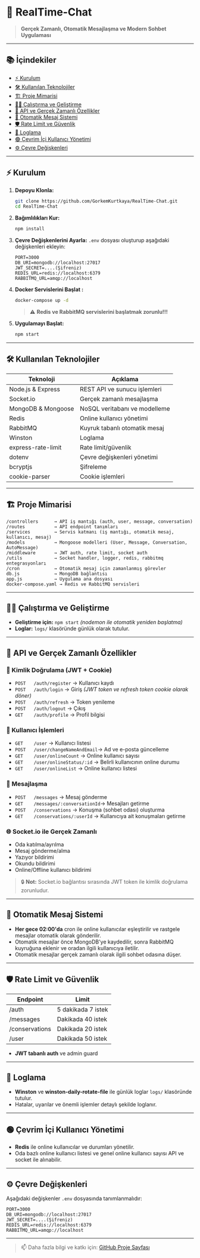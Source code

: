 # 🚀 RealTime-Chat

> **Gerçek Zamanlı, Otomatik Mesajlaşma ve Modern Sohbet Uygulaması**

---

## 📚 İçindekiler

- [⚡ Kurulum](#-kurulum)
- [🛠️ Kullanılan Teknolojiler](#-kullanılan-teknolojiler)
- [🏗️ Proje Mimarisi](#-proje-mimarisi)
- [👨‍💻 Çalıştırma ve Geliştirme](#-çalıştırma-ve-geliştirme)
- [🔌 API ve Gerçek Zamanlı Özellikler](#-api-ve-gerçek-zamanlı-özellikler)
- [🤖 Otomatik Mesaj Sistemi](#-otomatik-mesaj-sistemi)
- [🛡️ Rate Limit ve Güvenlik](#-rate-limit-ve-güvenlik)
- [📑 Loglama](#-loglama)
- [🟢 Çevrim İçi Kullanıcı Yönetimi](#-çevrim-içi-kullanıcı-yönetimi)
- [⚙️ Çevre Değişkenleri](#-çevre-değişkenleri)

---

## ⚡ Kurulum

1. **Depoyu Klonla:**
   ```bash
   git clone https://github.com/GorkemKurtkaya/RealTime-Chat.git
   cd RealTime-Chat
   ```

2. **Bağımlılıkları Kur:**
   ```bash
   npm install
   ```

3. **Çevre Değişkenlerini Ayarla:**
   `.env` dosyası oluşturup aşağıdaki değişkenleri ekleyin:
   ```env
   PORT=3000
   DB_URI=mongodb://localhost:27017
   JWT_SECRET=....(Şifreniz)
   REDIS_URL=redis://localhost:6379
   RABBITMQ_URL=amqp://localhost
   ```

4. **Docker Servislerini Başlat :**
   ```bash
   docker-compose up -d
   ```
   > ⚠️ **Redis ve RabbitMQ servislerini başlatmak zorunlu!!!**

5. **Uygulamayı Başlat:**
   ```bash
   npm start
   ```

---

## 🛠️ Kullanılan Teknolojiler

| Teknoloji         | Açıklama                        |
|------------------|---------------------------------|
| Node.js & Express| REST API ve sunucu işlemleri     |
| Socket.io        | Gerçek zamanlı mesajlaşma        |
| MongoDB & Mongoose| NoSQL veritabanı ve modelleme   |
| Redis            | Online kullanıcı yönetimi        |
| RabbitMQ         | Kuyruk tabanlı otomatik mesaj   |
| Winston          | Loglama                         |
| express-rate-limit| Rate limit/güvenlik            |
| dotenv           | Çevre değişkenleri yönetimi      |
| bcryptjs         | Şifreleme                       |
| cookie-parser    | Cookie işlemleri                |


---

## 🏗️ Proje Mimarisi

```
/controllers      → API iş mantığı (auth, user, message, conversation)
/routes           → API endpoint tanımları
/services         → Servis katmanı (iş mantığı, otomatik mesaj, kullanıcı, mesaj)
/models           → Mongoose modelleri (User, Message, Conversation, AutoMessage)
/middleware       → JWT auth, rate limit, socket auth
/utils            → Socket handler, logger, redis, rabbitmq entegrasyonları
/cron             → Otomatik mesaj için zamanlanmış görevler
db.js             → MongoDB bağlantısı
app.js            → Uygulama ana dosyası
docker-compose.yaml → Redis ve RabbitMQ servisleri
```

---

## 👨‍💻 Çalıştırma ve Geliştirme

- **Geliştirme için:** `npm start` _(nodemon ile otomatik yeniden başlatma)_
- **Loglar:** `logs/` klasöründe günlük olarak tutulur.

---

## 🔌 API ve Gerçek Zamanlı Özellikler

### 🔑 Kimlik Doğrulama (JWT + Cookie)

- `POST   /auth/register` → Kullanıcı kaydı
- `POST   /auth/login`    → Giriş _(JWT token ve refresh token cookie olarak döner)_
- `POST   /auth/refresh`  → Token yenileme
- `POST   /auth/logout`   → Çıkış
- `GET    /auth/profile`  → Profil bilgisi

### 👤 Kullanıcı İşlemleri

- `GET    /user`                   → Kullanıcı listesi
- `POST   /user/changeNameAndEmail`→ Ad ve e-posta güncelleme
- `GET    /user/onlineCount`       → Online kullanıcı sayısı
- `GET    /user/onlineStatus/:id`  → Belirli kullanıcının online durumu
- `GET    /user/onlineList`        → Online kullanıcı listesi

### 💬 Mesajlaşma

- `POST   /messages`               → Mesaj gönderme
- `GET    /messages/:conversationId`→ Mesajları getirme
- `POST   /conservations`          → Konuşma (sohbet odası) oluşturma
- `GET    /conservations/:userId`  → Kullanıcıya ait konuşmaları getirme

### 🌐 Socket.io ile Gerçek Zamanlı

- Oda katılma/ayrılma
- Mesaj gönderme/alma
- Yazıyor bildirimi
- Okundu bildirimi
- Online/Offline kullanıcı bildirimi

> 🔒 **Not:** Socket.io bağlantısı sırasında JWT token ile kimlik doğrulama zorunludur.

---

## 🤖 Otomatik Mesaj Sistemi

- **Her gece 02:00'da** cron ile online kullanıcılar eşleştirilir ve rastgele mesajlar otomatik olarak gönderilir.
- Otomatik mesajlar önce MongoDB'ye kaydedilir, sonra RabbitMQ kuyruğuna eklenir ve oradan ilgili kullanıcıya iletilir.
- Otomatik mesajlar gerçek zamanlı olarak ilgili sohbet odasına düşer.

---

## 🛡️ Rate Limit ve Güvenlik

| Endpoint         | Limit                        |
|------------------|-----------------------------|
| /auth            | 5 dakikada 7 istek           |
| /messages        | Dakikada 40 istek            |
| /conservations   | Dakikada 20 istek            |
| /user            | Dakikada 50 istek            |

- **JWT tabanlı auth** ve admin guard

---

## 📑 Loglama

- **Winston** ve **winston-daily-rotate-file** ile günlük loglar `logs/` klasöründe tutulur.
- Hatalar, uyarılar ve önemli işlemler detaylı şekilde loglanır.

---

## 🟢 Çevrim İçi Kullanıcı Yönetimi

- **Redis** ile online kullanıcılar ve durumları yönetilir.
- Oda bazlı online kullanıcı listesi ve genel online kullanıcı sayısı API ve socket ile alınabilir.

---

## ⚙️ Çevre Değişkenleri

Aşağıdaki değişkenler `.env` dosyasında tanımlanmalıdır:

```env
PORT=3000
DB_URI=mongodb://localhost:27017
JWT_SECRET=....(Şifreniz)
REDIS_URL=redis://localhost:6379
RABBITMQ_URL=amqp://localhost
```

---

> 📫 Daha fazla bilgi ve katkı için: [GitHub Proje Sayfası](https://github.com/GorkemKurtkaya/RealTime-Chat)

